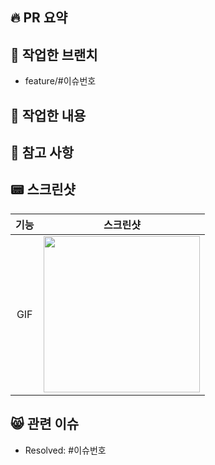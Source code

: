 ## 🔥 PR 요약

## 🌸 작업한 브랜치
- feature/#이슈번호

## 🏇 작업한 내용
<!-- 작업한 내용을 적어주세요. -->

## 🌃 참고 사항
<!-- 참고할 사항이 있다면 적어주세요. -->

## 📟 스크린샷
|기능|스크린샷|
|:--:|:--:|
|GIF|<img src = "" width ="250">|

## 😸 관련 이슈
- Resolved: #이슈번호

